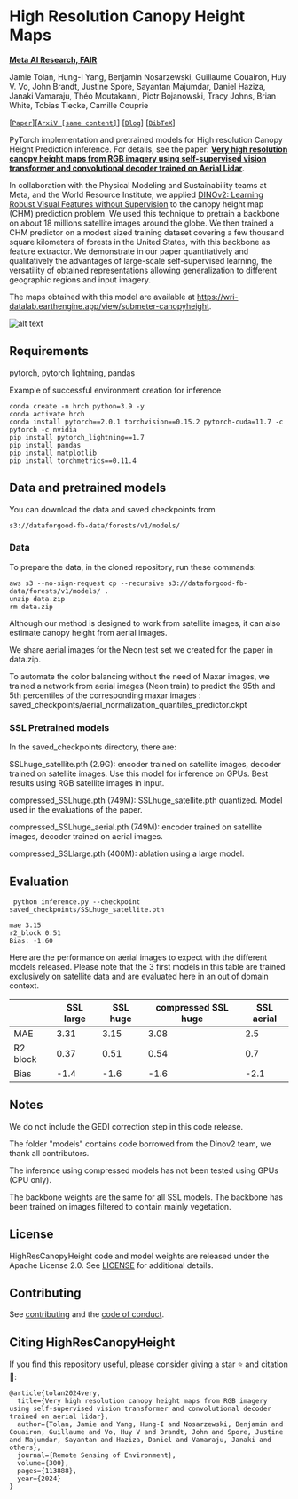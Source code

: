 # High Resolution Canopy Height Maps

**[Meta AI Research, FAIR](https://ai.facebook.com/research/)**

Jamie Tolan,
Hung-I Yang, 
Benjamin Nosarzewski,
Guillaume Couairon, 
Huy V. Vo, 
John Brandt, 
Justine Spore, 
Sayantan Majumdar, 
Daniel Haziza, 
Janaki Vamaraju, 
Théo Moutakanni, 
Piotr Bojanowski, 
Tracy Johns, 
Brian White, 
Tobias Tiecke, 
Camille Couprie

[[`Paper`](https://doi.org/10.1016/j.rse.2023.113888)][[`ArxiV [same content]`](https://arxiv.org/abs/2304.07213)] [[`Blog`](https://research.facebook.com/blog/2023/4/every-tree-counts-large-scale-mapping-of-canopy-height-at-the-resolution-of-individual-trees/)] [[`BibTeX`](#citing-HighResCanopyHeight)]



PyTorch implementation and pretrained models for High resolution Canopy Height Prediction inference. For details, see the paper: 
**[Very high resolution canopy height maps from RGB imagery using self-supervised  vision transformer and convolutional decoder trained on Aerial Lidar](https://arxiv.org/abs/2304.07213)**.

In collaboration with the Physical Modeling and Sustainability teams at Meta, and the World Resource Institute, we applied [DINOv2: Learning Robust Visual Features without Supervision](https://arxiv.org/abs/2304.07193) to the canopy height map (CHM) prediction problem. We used this technique to pretrain a backbone on about 18 millions satellite images around the globe. We then trained a CHM predictor on a modest sized training dataset covering a few thousand square kilometers of forests in the United States, with this backbone as feature extractor. 
We demonstrate in our paper quantitatively and qualitatively the advantages of large-scale self-supervised learning, the versatility of obtained representations allowing generalization to different geographic regions and input imagery.

The maps obtained with this model are available at https://wri-datalab.earthengine.app/view/submeter-canopyheight. 
  

![alt text](https://github.com/facebookresearch/HighResCanopyHeight/blob/main/fig_0_1_2.png)

## Requirements

pytorch,
pytorch lightning,
pandas

Example of successful environment creation for inference

```
conda create -n hrch python=3.9 -y
conda activate hrch
conda install pytorch==2.0.1 torchvision==0.15.2 pytorch-cuda=11.7 -c pytorch -c nvidia
pip install pytorch_lightning==1.7 
pip install pandas
pip install matplotlib
pip install torchmetrics==0.11.4
```


## Data and pretrained models

You can download the data and saved checkpoints from 
```
s3://dataforgood-fb-data/forests/v1/models/
```

### Data

To prepare the data, in the cloned repository, run these commands:
```
aws s3 --no-sign-request cp --recursive s3://dataforgood-fb-data/forests/v1/models/ .
unzip data.zip
rm data.zip
```

Although our method is designed to work from satellite images, it can also estimate canopy height from aerial images.

We share aerial images for the Neon test set we created for the paper in data.zip. 

To automate the color balancing without the need of Maxar images, we trained a network from aerial images (Neon train) to predict the 95th and 5th percentiles of the corresponding maxar images : saved_checkpoints/aerial_normalization_quantiles_predictor.ckpt

### SSL Pretrained models

In the saved_checkpoints directory, there are:

SSLhuge_satellite.pth (2.9G): encoder trained on satellite images, decoder trained on satellite images. Use this model for inference on GPUs. Best results using RGB satellite images in input. 

compressed_SSLhuge.pth (749M): SSLhuge_satellite.pth quantized. Model used in the evaluations of the paper.

compressed_SSLhuge_aerial.pth (749M): encoder trained on satellite images, decoder trained on aerial images.

compressed_SSLlarge.pth (400M): ablation using a large model.

## Evaluation

```
 python inference.py --checkpoint saved_checkpoints/SSLhuge_satellite.pth 
```
```
mae 3.15
r2_block 0.51
Bias: -1.60
```

Here are the performance on aerial images to expect with the different models released. Please note that the 3 first models in this table are trained exclusively on satellite data and are evaluated here in an out of domain context. 

| | SSL large | SSL huge | compressed SSL huge | SSL aerial|
| --- | ---| --- | --- | ---| 
| MAE| 3.31  | 3.15  | 3.08 | 2.5 |
| R2 block | 0.37 | 0.51 | 0.54 | 0.7 |
| Bias | -1.4| -1.6 | -1.6 | -2.1 |

## Notes

We do not include the GEDI correction step in this code release. 

The folder "models" contains code borrowed from the Dinov2 team, we thank all contributors.

The inference using compressed models has not been tested using GPUs (CPU only).

The backbone weights are the same for all SSL models. The backbone has been trained on  images filtered to contain mainly vegetation. 

## License

HighResCanopyHeight code and model weights are released under the Apache License 2.0. See [LICENSE](LICENSE) for additional details.

## Contributing

See [contributing](CONTRIBUTING.md) and the [code of conduct](CODE_OF_CONDUCT.md).

## Citing HighResCanopyHeight

If you find this repository useful, please consider giving a star :star: and citation :t-rex::

```
@article{tolan2024very,
  title={Very high resolution canopy height maps from RGB imagery using self-supervised vision transformer and convolutional decoder trained on aerial lidar},
  author={Tolan, Jamie and Yang, Hung-I and Nosarzewski, Benjamin and Couairon, Guillaume and Vo, Huy V and Brandt, John and Spore, Justine and Majumdar, Sayantan and Haziza, Daniel and Vamaraju, Janaki and others},
  journal={Remote Sensing of Environment},
  volume={300},
  pages={113888},
  year={2024}
}
```


